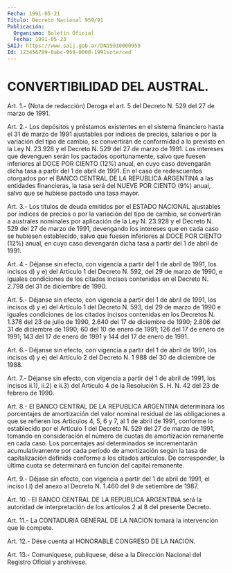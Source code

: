 ```yaml
---
Fecha: 1991-05-21
Título: Decreto Nacional 959/91
Publicación:
  Organismo: Boletín Oficial
  Fecha: 1991-05-23
SAIJ: https://www.saij.gob.ar/DN19910000959
Id: 123456789-0abc-959-0000-1991soterced
---
```

# CONVERTIBILIDAD DEL AUSTRAL.

<a id="1"></a>
Art. 1.- (Nota de redacción) Deroga el art. 5 del Decreto N. 529 del 27 de marzo de 1991.

<a id="2"></a>
Art.  2.-  Los  depósitos y préstamos existentes en el sistema financiero hasta el 31  de  marzo de 1991 ajustables por índices de precios,  salarios  o  por la variación  del  tipo  de  cambio,  se convertirán de conformidad  a  lo previsto en la Ley N. 23.928 y el Decreto  N.  529  del  27  de  marzo de  1991.  Los  intereses  que devenguen  serán  los  pactados  oportunamente,  salvo  que  fuesen inferiores al DOCE POR CIENTO (12%)  anual, en cuyo caso devengarán dicha  tasa  a  partir  del  1 de abril de  1991.  En  el  caso  de redescuentos  otorgados  por  el  BANCO  CENTRAL  DE  LA  REPUBLICA ARGENTINA a las entidades financieras,  la  tasa será del NUEVE POR CIENTO  (9%) anual, salvo que se hubiese pactado  una  tasa  mayor.

<a id="3"></a>
Art.  3.- Los títulos de deuda emitidos por el ESTADO NACIONAL ajustables por  índices  de  precios o por la variación del tipo de cambio, se convertirán a australes  nominales  por aplicación de la Ley  N.  23.928  y  el  Decreto  N.  529 del 27 de marzo  de  1991, devengando los intereses que en cada caso  se hubiesen establecido, salvo  que  fuesen inferiores al DOCE POR CIENTO  (12%)  anual,  en cuyo caso devengarán  dicha  tasa  a partir del 1 de abril de 1991.

<a id="4"></a>
Art.  4.-  Déjanse  sin efecto, con vigencia a partir del 1 de abril de 1991, los incisos  d)  y  e) del Artículo 1 del Decreto N. 592, del 29 de marzo de 1990, e iguales  condiciones de los citados incisos contenidas en el Decreto N. 2.798  del  31  de diciembre de 1990.

<a id="5"></a>
Art.  5.-  Déjanse  sin efecto, con vigencia a partir del 1 de abril de 1991, los incisos  d)  y  e) del Artículo 1 del Decreto N. 593, del 29 de marzo de 1990 e iguales  condiciones  de los citados incisos  contenidas  en  los Decretos N. 1.378 del 23 de  julio  de 1990, 2.640 del 17 de diciembre  de 1990; 2.806 del 31 de diciembre de 1990; 60 del 10 de enero de 1991;  126  del 17 de enero de 1991; 143  del  17  de  enero  de  1991 y 144 del 17 de  enero  de  1991.

<a id="6"></a>
Art.  6.-  Déjanse  sin efecto, con vigencia a partir del 1 de abril de 1991, los incisos  d) y e) del Artículo 2 del Decreto N. 1 988 del 30 de diciembre de 1988.

<a id="7"></a>
Art.  7.-  Déjanse  sin efecto, con vigencia a partir del 1 de abril de 1991, los incisos  ii.1),  ii.2) e ii.3) del Artículo 4 de la Resolución S. H. N. 42 del 23 de febrero de 1990.

<a id="8"></a>
Art. 8.- El BANCO CENTRAL DE LA REPUBLICA ARGENTINA determinará los  porcentajes  de amortización del valor nominal residual de las obligaciones a que  se  refieren los Artículos 4, 5, 6 y 7, al 1 de abril  de 1991, conforme lo  establecido  por  el  Artículo  1  del Decreto  N.  529  del 27 de marzo de 1991, tomando en consideración el número de cuotas  de  amortización  remanente  en cada caso. Los porcentajes así determinados se incrementarán acumulativamente  por cada  período  de  amortización  según  la  tasa  de capitalización definida  conforme  a  los  citados artículos. De corresponder,  la última  cuota  se determinará en  función  del  capital  remanente.

<a id="9"></a>
Art.  9.-  Déjase  sin  efecto, con vigencia a partir del 1 de abril de 1991, el inciso I.I)  del  anexo al Decreto N. 1.460 del 9 de setiembre de 1987.

<a id="10"></a>
Art.  10.-  El BANCO CENTRAL DE LA REPUBLICA ARGENTINA será la autoridad de interpretación  de  los  artículos 2 al 8 del presente Decreto.

<a id="11"></a>
Art.  11.-  La  CONTADURIA  GENERAL  DE  LA  NACION  tomará la intervención que le compete.

<a id="12"></a>
Art.  12.-  Dése  cuenta  al  HONORABLE CONGRESO DE LA NACION.

<a id="13"></a>
Art. 13.- Comuníquese, publíquese, dése a la Dirección Nacional del Registro Oficial y archívese.